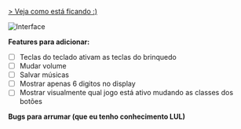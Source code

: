 [> Veja como está ficando :)](https://empixx.github.io/challenge-twitch/2019-setembro/empixx/src/)

![Interface](http://i.imgur.com/zV2Pisp.png)

**Features para adicionar:**
- [ ] Teclas do teclado ativam as teclas do brinquedo
- [ ] Mudar volume
- [ ] Salvar músicas
- [ ] Mostrar apenas 6 digitos no display
- [ ] Mostrar visualmente qual jogo está ativo mudando as classes dos botões

**Bugs para arrumar (que eu tenho conhecimento LUL)**
